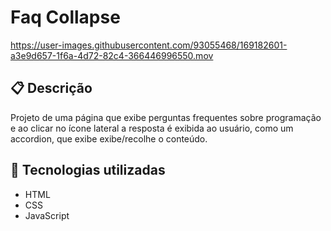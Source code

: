 # Faq Collapse

<https://user-images.githubusercontent.com/93055468/169182601-a3e9d657-1f6a-4d72-82c4-366446996550.mov>

## 📋 Descrição

Projeto de uma página que exibe perguntas frequentes sobre programação e ao clicar no ícone lateral a resposta é exibida ao usuário, como um accordion, que exibe exibe/recolhe o conteúdo.

## 🚀 Tecnologias utilizadas

- HTML
- CSS
- JavaScript
